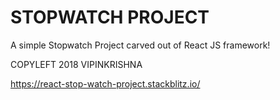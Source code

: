 # STOPWATCH PROJECT
A simple Stopwatch Project carved out of React JS framework!

COPYLEFT 2018 VIPINKRISHNA

https://react-stop-watch-project.stackblitz.io/